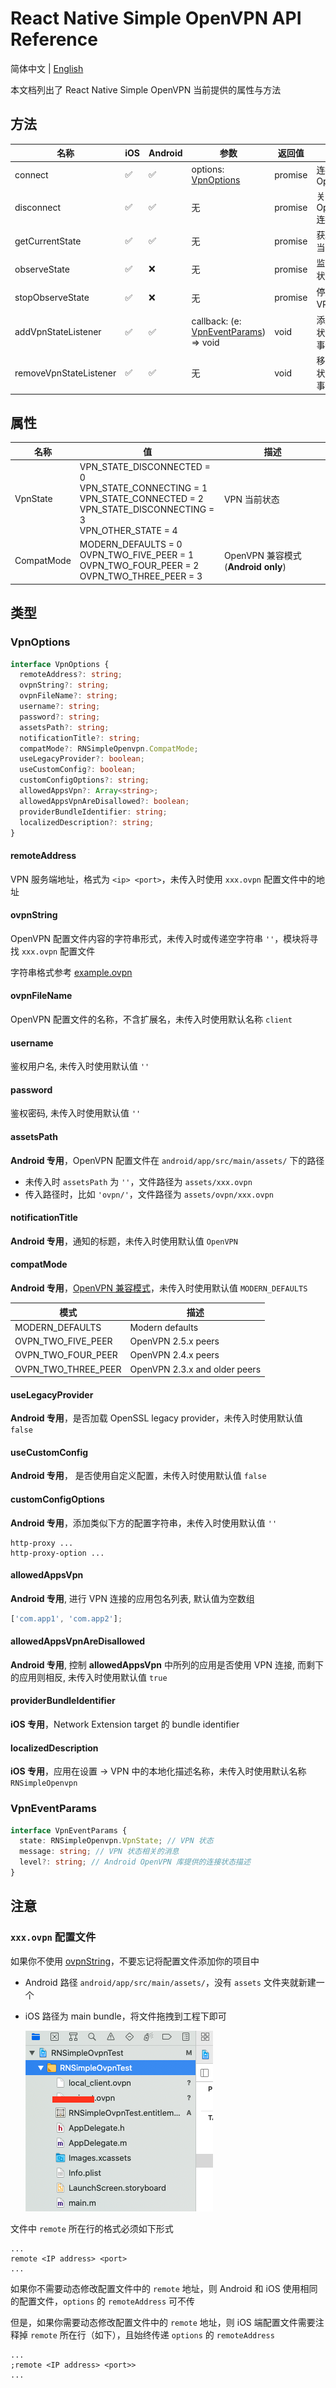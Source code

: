 # React Native Simple OpenVPN API Reference

简体中文 | [English](./Reference.md)

本文档列出了 React Native Simple OpenVPN 当前提供的属性与方法

## 方法

| 名称                   | iOS | Android | 参数                                                     | 返回值  | 描述                      |
| ---------------------- | --- | ------- | -------------------------------------------------------- | ------- | ------------------------- |
| connect                | ✅  | ✅      | options: [VpnOptions](#vpnoptions)                       | promise | 连接 OpenVPN              |
| disconnect             | ✅  | ✅      | 无                                                       | promise | 关闭 OpenVPN 连接         |
| getCurrentState        | ✅  | ✅      | 无                                                       | promise | 获取 VPN 当前状态         |
| observeState           | ✅  | ❌      | 无                                                       | promise | 监听 VPN 状态             |
| stopObserveState       | ✅  | ❌      | 无                                                       | promise | 停止监听 VPN 状态         |
| addVpnStateListener    | ✅  | ✅      | callback: (e: [VpnEventParams](#vpneventparams)) => void | void    | 添加 VPN 状态变更事件监听 |
| removeVpnStateListener | ✅  | ✅      | 无                                                       | void    | 移除 VPN 状态变更事件监听 |

## 属性

| 名称       | 值                                                                                                                                                        | 描述                               |
| ---------- | --------------------------------------------------------------------------------------------------------------------------------------------------------- | ---------------------------------- |
| VpnState   | VPN_STATE_DISCONNECTED = 0 <br/> VPN_STATE_CONNECTING = 1 <br/> VPN_STATE_CONNECTED = 2 <br/> VPN_STATE_DISCONNECTING = 3 <br/> VPN_OTHER_STATE = 4 <br/> | VPN 当前状态                       |
| CompatMode | MODERN_DEFAULTS = 0 <br/> OVPN_TWO_FIVE_PEER = 1 <br/> OVPN_TWO_FOUR_PEER = 2 <br/> OVPN_TWO_THREE_PEER = 3 <br>                                          | OpenVPN 兼容模式(**Android only**) |

## 类型

### VpnOptions

```ts
interface VpnOptions {
  remoteAddress?: string;
  ovpnString?: string;
  ovpnFileName?: string;
  username?: string;
  password?: string;
  assetsPath?: string;
  notificationTitle?: string;
  compatMode?: RNSimpleOpenvpn.CompatMode;
  useLegacyProvider?: boolean;
  useCustomConfig?: boolean;
  customConfigOptions?: string;
  allowedAppsVpn?: Array<string>;
  allowedAppsVpnAreDisallowed?: boolean;
  providerBundleIdentifier: string;
  localizedDescription?: string;
}
```

#### remoteAddress

VPN 服务端地址，格式为 `<ip> <port>`，未传入时使用 `xxx.ovpn` 配置文件中的地址

#### ovpnString

OpenVPN 配置文件内容的字符串形式，未传入时或传递空字符串 `''`，模块将寻找 `xxx.ovpn` 配置文件

字符串格式参考 [example.ovpn](../example/android/app/src/main/assets/Japan.ovpn)

#### ovpnFileName

OpenVPN 配置文件的名称，不含扩展名，未传入时使用默认名称 `client`

#### username

鉴权用户名, 未传入时使用默认值 `''`

#### password

鉴权密码, 未传入时使用默认值 `''`

#### assetsPath

**Android 专用**，OpenVPN 配置文件在 `android/app/src/main/assets/` 下的路径

- 未传入时 `assetsPath` 为 `''`，文件路径为 `assets/xxx.ovpn`
- 传入路径时，比如 `'ovpn/'`，文件路径为 `assets/ovpn/xxx.ovpn`

#### notificationTitle

**Android 专用**，通知的标题，未传入时使用默认值 `OpenVPN`

#### compatMode

**Android 专用**，[OpenVPN 兼容模式](#属性)，未传入时使用默认值 `MODERN_DEFAULTS`

| 模式                | 描述                          |
| ------------------- | ----------------------------- |
| MODERN_DEFAULTS     | Modern defaults               |
| OVPN_TWO_FIVE_PEER  | OpenVPN 2.5.x peers           |
| OVPN_TWO_FOUR_PEER  | OpenVPN 2.4.x peers           |
| OVPN_TWO_THREE_PEER | OpenVPN 2.3.x and older peers |

#### useLegacyProvider

**Android 专用**，是否加载 OpenSSL legacy provider，未传入时使用默认值 `false`

#### useCustomConfig

**Android 专用**， 是否使用自定义配置，未传入时使用默认值 `false`

#### customConfigOptions

**Android 专用**，添加类似下方的配置字符串，未传入时使用默认值 `''`

```text
http-proxy ...
http-proxy-option ...
```

#### allowedAppsVpn

**Android 专用**, 进行 VPN 连接的应用包名列表, 默认值为空数组

```js
['com.app1', 'com.app2'];
```

#### allowedAppsVpnAreDisallowed

**Android 专用**, 控制 **allowedAppsVpn** 中所列的应用是否使用 VPN 连接, 而剩下的应用则相反, 未传入时使用默认值 `true`

#### providerBundleIdentifier

**iOS 专用**，Network Extension target 的 bundle identifier

#### localizedDescription

**iOS 专用**，应用在设置 -> VPN 中的本地化描述名称，未传入时使用默认名称 `RNSimpleOpenvpn`

### VpnEventParams

```ts
interface VpnEventParams {
  state: RNSimpleOpenvpn.VpnState; // VPN 状态
  message: string; // VPN 状态相关的消息
  level?: string; // Android OpenVPN 库提供的连接状态描述
}
```

## 注意

### `xxx.ovpn` 配置文件

如果你不使用 [ovpnString](#ovpnstring)，不要忘记将配置文件添加你的项目中

- Android 路径 `android/app/src/main/assets/`，没有 `assets` 文件夹就新建一个
- iOS 路径为 main bundle，将文件拖拽到工程下即可

  ![ios-ovpn-file](../.github/images/ios-ovpn-file.png)

文件中 `remote` 所在行的格式必须如下形式

```text
...
remote <IP address> <port>
...
```

如果你不需要动态修改配置文件中的 `remote` 地址，则 Android 和 iOS 使用相同的配置文件，`options` 的 `remoteAddress` 可不传

但是，如果你需要动态修改配置文件中的 `remote` 地址，则 iOS 端配置文件需要注释掉 `remote` 所在行（如下），且始终传递 `options` 的 `remoteAddress`

```text
...
;remote <IP address> <port>>
...
```
